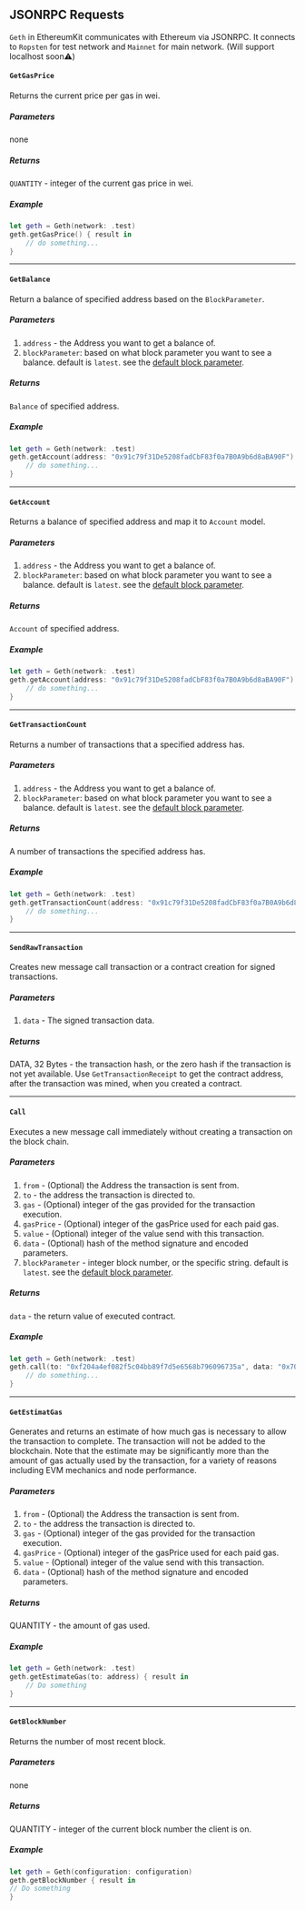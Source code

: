## JSONRPC Requests

`Geth` in EthereumKit communicates with Ethereum via JSONRPC. It connects to `Ropsten` for test network and `Mainnet` for main network. (Will support localhost soon⚠️)

#### `GetGasPrice`

Returns the current price per gas in wei.

##### Parameters

none

##### Returns

`QUANTITY` - integer of the current gas price in wei.

##### Example
        
```swift
let geth = Geth(network: .test)
geth.getGasPrice() { result in 
    // do something...
}
```

***

#### `GetBalance`

Return a balance of specified address based on the `BlockParameter`.

##### Parameters

1. `address` - the Address you want to get a balance of.
2. `blockParameter`: based on what block parameter you want to see a balance. default is `latest`. see the [default block parameter](#the-default-block-parameter).

##### Returns

`Balance` of specified address.

##### Example
        
```swift
let geth = Geth(network: .test)
geth.getAccount(address: "0x91c79f31De5208fadCbF83f0a7B0A9b6d8aBA90F") { result in
    // do something...
}
```

***

#### `GetAccount`

Returns a balance of specified address and map it to `Account` model.

##### Parameters

1. `address` - the Address you want to get a balance of.
2. `blockParameter`: based on what block parameter you want to see a balance. default is `latest`. see the [default block parameter](#the-default-block-parameter).

##### Returns

`Account` of specified address.

##### Example
        
```swift
let geth = Geth(network: .test)
geth.getAccount(address: "0x91c79f31De5208fadCbF83f0a7B0A9b6d8aBA90F") { result in
    // do something...
}
```

***

#### `GetTransactionCount`

Returns a number of transactions that a specified address has.

##### Parameters

1. `address` - the Address you want to get a balance of.
2. `blockParameter`: based on what block parameter you want to see a balance. default is `latest`. see the [default block parameter](#the-default-block-parameter).

##### Returns

A number of transactions the specified address has.

##### Example
        
```swift
let geth = Geth(network: .test)
geth.getTransactionCount(address: "0x91c79f31De5208fadCbF83f0a7B0A9b6d8aBA90F") { result in
    // do something...
}
```

***

#### `SendRawTransaction`

Creates new message call transaction or a contract creation for signed transactions.

##### Parameters

1. `data` - The signed transaction data.

##### Returns


DATA, 32 Bytes - the transaction hash, or the zero hash if the transaction is not yet available.
Use `GetTransactionReceipt` to get the contract address, after the transaction was mined, when you created a contract.

***

#### `Call`

Executes a new message call immediately without creating a transaction on the block chain.

##### Parameters

1. `from` - (Optional) the Address the transaction is sent from.
2. `to` - the address the transaction is directed to.
3. `gas` - (Optional) integer of the gas provided for the transaction execution.
4. `gasPrice` - (Optional) integer of the gasPrice used for each paid gas.
5. `value` - (Optional) integer of the value send with this transaction.
6. `data` - (Optional) hash of the method signature and encoded parameters.
7. `blockParameter` - integer block number, or the specific string. default is `latest`. see the [default block parameter](#the-default-block-parameter).

##### Returns

`data` - the return value of executed contract.

##### Example
        
```swift
let geth = Geth(network: .test)
geth.call(to: "0xf204a4ef082f5c04bb89f7d5e6568b796096735a", data: "0x70a0823100000000000000000000000091c79f31De5208fadCbF83f0a7B0A9b6d8aBA90F", blockParameter: .latest) { result in
    // do something...
}
```

***

#### `GetEstimatGas`

Generates and returns an estimate of how much gas is necessary to allow the transaction to complete. The transaction will not be added to the blockchain. Note that the estimate may be significantly more than the amount of gas actually used by the transaction, for a variety of reasons including EVM mechanics and node performance.

##### Parameters

1. `from` - (Optional) the Address the transaction is sent from.
2. `to` - the address the transaction is directed to.
3. `gas` - (Optional) integer of the gas provided for the transaction execution.
4. `gasPrice` - (Optional) integer of the gasPrice used for each paid gas.
5. `value` - (Optional) integer of the value send with this transaction.
6. `data` - (Optional) hash of the method signature and encoded parameters.

##### Returns

QUANTITY - the amount of gas used.

##### Example
        
```swift
let geth = Geth(network: .test)
geth.getEstimateGas(to: address) { result in
    // Do something
}
```

***

#### `GetBlockNumber`

Returns the number of most recent block.

##### Parameters

none

##### Returns

QUANTITY - integer of the current block number the client is on.

##### Example

```swift
let geth = Geth(configuration: configuration)
geth.getBlockNumber { result in
// Do something
}
```
